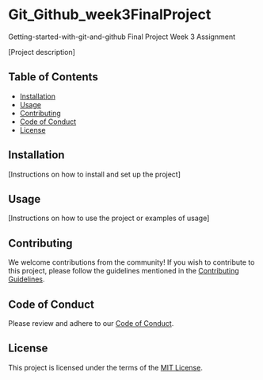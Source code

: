 # Git_Github_week3FinalProject
Getting-started-with-git-and-github Final Project Week 3 Assignment

[Project description]

## Table of Contents
- [Installation](#installation)
- [Usage](#usage)
- [Contributing](#contributing)
- [Code of Conduct](#code-of-conduct)
- [License](#license)

## Installation

[Instructions on how to install and set up the project]

## Usage

[Instructions on how to use the project or examples of usage]

## Contributing

We welcome contributions from the community! If you wish to contribute to this project, please follow the guidelines mentioned in the [Contributing Guidelines](CONTRIBUTING.md).

## Code of Conduct

Please review and adhere to our [Code of Conduct](CODE_OF_CONDUCT.md).

## License

This project is licensed under the terms of the [MIT License](LICENSE.md).

